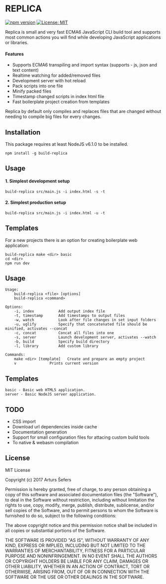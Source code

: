 # REPLICA

[![npm version](https://badge.fury.io/js/build-replica.svg)](https://badge.fury.io/js/build-replica)
[![License: MIT](https://img.shields.io/badge/License-MIT-yellow.svg)](https://opensource.org/licenses/MIT)

Replica is small and very fast ECMA6 JavaScript CLI build tool and supports most common actions you will find while developing JavaScript applications or libraries.

#### Features
* Supports ECMA6 transpiling and import syntax (supports - js, json and text content)
* Realtime watching for added/removed files
* Development server with hot reload
* Pack scripts into one file
* Minify packed files
* Timestamp changed scripts in index html file
* Fast boilerplate project creation from templates

Replica by default only compiles and replaces files that are changed without needing to compile big files for every changes.

## Installation

This package requires at least NodeJS v6.1.0 to be installed.

```
npm install -g build-replica
```

## Usage

#### 1. Simplest development setup
```
build-replica src/main.js -i index.html -s -t
```

#### 2. Simplest production setup
```
build-replica src/main.js -i index.html -u -t
```

## Templates
For a new projects there is an option for creating boilerplate web application:
```
build-replica make <dir> basic
cd <dir>
npm run dev
```

## Usage

```
Usage:
	build-replica <file> [options]
	build-replica <command>

Options:
	-i, index       	Add output index file
	-t, timestamp   	Add timestamps to output files
	-w, watch       	Look after file changes in set input folders
	-u, uglify      	Specify that concatenated file should be minified, activates --concat
	-c, concat      	Concat all files into one
	-s, server      	Launch development server, activates --watch
	-b, build       	Specify build directory
	-l, library     	Add custom library

Commands:
	make <dir> [template] 	Create and prepare an empty project
	v          		Prints current version
```

## Templates

```
basic - Basic web HTML5 application.
server - Basic NodeJS server application.
```

## TODO

- CSS import
- Download url dependencies inside cache
- Documentation generation
- Support for small configuration files for attacing custom build tools
- To native & webasm compilation

## License

MIT License

Copyright (c) 2017 Arturs Šefers

Permission is hereby granted, free of charge, to any person obtaining a copy
of this software and associated documentation files (the "Software"), to deal
in the Software without restriction, including without limitation the rights
to use, copy, modify, merge, publish, distribute, sublicense, and/or sell
copies of the Software, and to permit persons to whom the Software is
furnished to do so, subject to the following conditions:

The above copyright notice and this permission notice shall be included in all
copies or substantial portions of the Software.

THE SOFTWARE IS PROVIDED "AS IS", WITHOUT WARRANTY OF ANY KIND, EXPRESS OR
IMPLIED, INCLUDING BUT NOT LIMITED TO THE WARRANTIES OF MERCHANTABILITY,
FITNESS FOR A PARTICULAR PURPOSE AND NONINFRINGEMENT. IN NO EVENT SHALL THE
AUTHORS OR COPYRIGHT HOLDERS BE LIABLE FOR ANY CLAIM, DAMAGES OR OTHER
LIABILITY, WHETHER IN AN ACTION OF CONTRACT, TORT OR OTHERWISE, ARISING FROM,
OUT OF OR IN CONNECTION WITH THE SOFTWARE OR THE USE OR OTHER DEALINGS IN THE
SOFTWARE.
